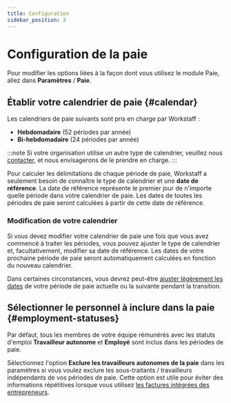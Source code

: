 ```yaml
---
title: Configuration
sidebar_position: 3
---
```


# Configuration de la paie

Pour modifier les options liées à la façon dont vous utilisez le module Paie, allez dans **Paramètres** / **Paie**.

## Établir votre calendrier de paie {#calendar}

Les calendriers de paie suivants sont pris en charge par Workstaff :

- **Hebdomadaire** (52 périodes par année)
- **Bi-hebdomadaire** (24 périodes par année)

:::note
Si votre organisation utilise un autre type de calendrier, veuillez nous [contacter](mailto:help@workstaff.app), et nous envisagerons de le prendre en charge.
:::

Pour calculer les délimitations de chaque période de paie, Workstaff a seulement besoin de connaître le type de calendrier et une **date de référence**.
La date de référence représente le premier jour de n'importe quelle période dans votre calendrier de paie. Les dates de toutes les périodes de paie seront calculées à partir de cette date de référence.

### Modification de votre calendrier

Si vous devez modifier votre calendrier de paie une fois que vous avez commencé à traiter les périodes, vous pouvez ajuster le type de calendrier et, facultativement, modifier sa date de référence. Les dates de votre prochaine période de paie seront automatiquement calculées en fonction du nouveau calendrier.

Dans certaines circonstances, vous devrez peut-être [ajuster légèrement les dates](./workflow.md#resize) de votre période de paie actuelle ou la suivante pendant la transition.

## Sélectionner le personnel à inclure dans la paie {#employment-statuses}

Par défaut, tous les membres de votre équipe rémunérés avec les statuts d'emploi **Travailleur autonome** et **Employé** sont inclus dans les périodes de paie.

Sélectionnez l'option **Exclure les travailleurs autonomes de la paie** dans les paramètres si vous voulez exclure les sous-traitants / travailleurs indépendants de vos périodes de paie. Cette option est utile pour éviter des informations répétitives lorsque vous utilisez [les factures intégrées des entrepreneurs](../invoicing/index.md).
